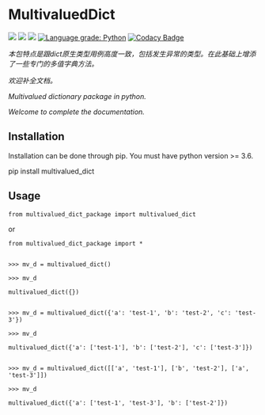 # MultivaluedDict

<img src="https://scrutinizer-ci.com/g/fsssosei/MultivaluedDict/badges/quality-score.png?b=master" /> <img src="https://scrutinizer-ci.com/g/fsssosei/MultivaluedDict/badges/build.png?b=master" /> <img src="https://scrutinizer-ci.com/g/fsssosei/MultivaluedDict/badges/code-intelligence.svg?b=master" /> [![Language grade: Python](https://img.shields.io/lgtm/grade/python/g/fsssosei/MultivaluedDict.svg?logo=lgtm&logoWidth=18)](https://lgtm.com/projects/g/fsssosei/MultivaluedDict/context:python) [![Codacy Badge](https://api.codacy.com/project/badge/Grade/a486aacc36da4dea8016136bd0f52d5f)](https://www.codacy.com/app/fsssosei/MultivaluedDict?utm_source=github.com&amp;utm_medium=referral&amp;utm_content=fsssosei/MultivaluedDict&amp;utm_campaign=Badge_Grade)

*本包特点是跟dict原生类型用例高度一致，包括发生异常的类型。在此基础上增添了一些专门的多值字典方法。*

*欢迎补全文档。*

*Multivalued dictionary package in python.* 

*Welcome to complete the documentation.*

## Installation

Installation can be done through pip. You must have python version >= 3.6.

pip install multivalued_dict

## Usage

<pre><code>from multivalued_dict_package import multivalued_dict</code></pre>

or

<pre><code>from multivalued_dict_package import *</code></pre>


<pre><code>
>>> mv_d = multivalued_dict()

>>> mv_d

multivalued_dict({})


>>> mv_d = multivalued_dict({'a': 'test-1', 'b': 'test-2', 'c': 'test-3'})

>>> mv_d

multivalued_dict({'a': ['test-1'], 'b': ['test-2'], 'c': ['test-3']})


>>> mv_d = multivalued_dict([['a', 'test-1'], ['b', 'test-2'], ['a', 'test-3']])

>>> mv_d

multivalued_dict({'a': ['test-1', 'test-3'], 'b': ['test-2']})
</code></pre>
